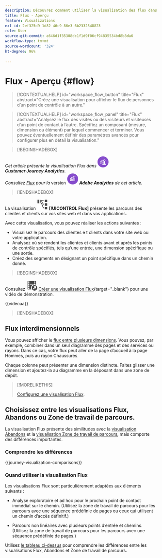 ```yaml
---
description: Découvrez comment utiliser la visualisation des flux dans Analysis Workspace.
title: Flux - Aperçu
feature: Visualizations
exl-id: 2ef325d9-1d82-46c9-86e3-6b2332548823
role: User
source-git-commit: a646d1f35308dc1f1d9f06cf94835534bd8b8da6
workflow-type: tm+mt
source-wordcount: '324'
ht-degree: 96%

---
```


# Flux - Aperçu {#flow}

<!-- markdownlint-disable MD034 -->

>[!CONTEXTUALHELP]
>id="workspace_flow_button"
>title="Flux"
>abstract="Créez une visualisation pour afficher le flux de personnes d’un point de contrôle à un autre."

>[!CONTEXTUALHELP]
>id="workspace_flow_panel"
>title="Flux"
>abstract="Analysez le flux des visites ou des visiteurs et visiteuses d’un point de contact à l’autre. Spécifiez un composant (mesure, dimension ou élément) par lequel commencer et terminer. Vous pouvez éventuellement définir des paramètres avancés pour configurer plus en détail la visualisation."

<!-- markdownlint-enable MD034 -->


>[!BEGINSHADEBOX]

_Cet article présente la visualisation Flux dans_ ![CustomerJourneyAnalytics](/help/assets/icons/CustomerJourneyAnalytics.svg) _**Customer Journey Analytics**._<br/>_Consultez [Flux](https://experienceleague.adobe.com/fr/docs/analytics/analyze/analysis-workspace/visualizations/flow/flow) pour la_ version ![AdobeAnalytics](/help/assets/icons/AdobeAnalytics.svg) _**Adobe Analytics** de cet article._

>[!ENDSHADEBOX]


La visualisation ![GraphPathing](/help/assets/icons/GraphPathing.svg) **[!UICONTROL Flux]** présente les parcours des clientes et clients sur vos sites web et dans vos applications.

Avec cette visualisation, vous pouvez réaliser les actions suivantes :

* Visualisez le parcours des clientes e t clients dans votre site web ou votre application.
* Analysez où se rendent les clientes et clients avant et après les points de contrôle spécifiés, tels qu’une entrée, une dimension spécifique ou une sortie.
* Créez des segments en désignant un point spécifique dans un chemin donné.


>[!BEGINSHADEBOX]

Consultez ![VideoCheckedOut](/help/assets/icons/VideoCheckedOut.svg) [Créer une visualisation Flux](https://video.tv.adobe.com/v/346063/?quality=12&learn=on){target="_blank"} pour une vidéo de démonstration.

{{videoaa}}

>[!ENDSHADEBOX]


## Flux interdimensionnels

Vous pouvez afficher le [flux entre plusieurs dimensions](/help/analysis-workspace/visualizations/c-flow/multi-dimensional-flow.md). Vous pouvez, par exemple, combiner dans un seul diagramme des pages et des services ou rayons. Dans ce cas, votre flux peut aller de la page d’accueil à la page Hommes, puis au rayon Chaussures.

Chaque colonne peut présenter une dimension distincte. Faites glisser une dimension et ajoutez-la au diagramme en la déposant dans une zone de dépôt.

>[!MORELIKETHIS]
>
>[Configurez une visualisation Flux](/help/analysis-workspace/visualizations/c-flow/create-flow.md).
>

## Choisissez entre les visualisations Flux, Abandons ou Zone de travail de parcours.

La visualisation Flux présente des similitudes avec la [visualisation Abandons](/help/analysis-workspace/visualizations/fallout/fallout-flow.md) et la [visualisation Zone de travail de parcours](/help/analysis-workspace/visualizations/journey-canvas/journey-canvas.md), mais comporte des différences importantes.

### Comprendre les différences

<!-- Information in this snippet is shared between Journey canvas, Fallout, and Flow visualization docs -->

{{journey-visualization-comparisons}}

### Quand utiliser la visualisation Flux

Les visualisations Flux sont particulièrement adaptées aux éléments suivants :

* Analyse exploratoire et ad hoc pour le prochain point de contact immédiat sur le chemin. (Utilisez la zone de travail de parcours pour les parcours avec une séquence prédéfinie de pages ou ceux qui utilisent un chemin d’accès définitif.)

* Parcours non linéaires avec plusieurs points d’entrée et chemins. (Utilisez la zone de travail de parcours pour les parcours avec une séquence prédéfinie de pages.)

Utilisez [le tableau ci-dessus](#understand-the-differences) pour comprendre les différences entre les visualisations Flux, Abandons et Zone de travail de parcours.
